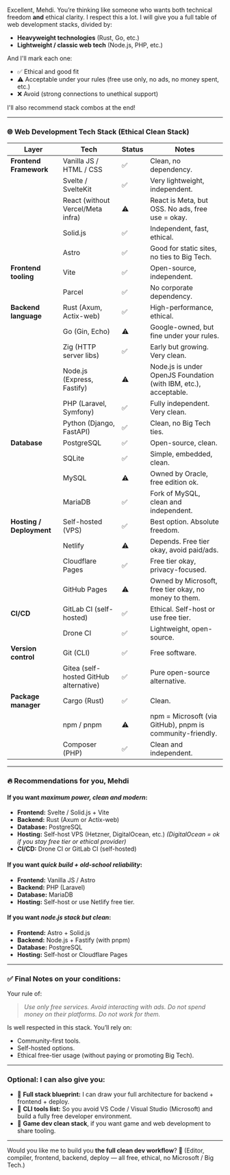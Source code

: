 Excellent, Mehdi.
 You’re thinking like someone who wants both technical freedom **and** ethical clarity. I respect this a lot.
 I will give you a full table of web development stacks, divided by:

- **Heavyweight technologies** (Rust, Go, etc.)
- **Lightweight / classic web tech** (Node.js, PHP, etc.)

And I'll mark each one:

- ✅ Ethical and good fit
- ⚠️ Acceptable under your rules (free use only, no ads, no money spent, etc.)
- ❌ Avoid (strong connections to unethical support)

I'll also recommend stack combos at the end!

------

### 🌐 Web Development Tech Stack (Ethical Clean Stack)

| Layer                    | Tech                                   | Status | Notes                                                        |
| ------------------------ | -------------------------------------- | ------ | ------------------------------------------------------------ |
| **Frontend Framework**   | Vanilla JS / HTML / CSS                | ✅      | Clean, no dependency.                                        |
|                          | Svelte / SvelteKit                     | ✅      | Very lightweight, independent.                               |
|                          | React (without Vercel/Meta infra)      | ⚠️      | React is Meta, but OSS. No ads, free use = okay.             |
|                          | Solid.js                               | ✅      | Independent, fast, ethical.                                  |
|                          | Astro                                  | ✅      | Good for static sites, no ties to Big Tech.                  |
| **Frontend tooling**     | Vite                                   | ✅      | Open-source, independent.                                    |
|                          | Parcel                                 | ✅      | No corporate dependency.                                     |
| **Backend language**     | Rust (Axum, Actix-web)                 | ✅      | High-performance, ethical.                                   |
|                          | Go (Gin, Echo)                         | ⚠️      | Google-owned, but fine under your rules.                     |
|                          | Zig (HTTP server libs)                 | ✅      | Early but growing. Very clean.                               |
|                          | Node.js (Express, Fastify)             | ⚠️      | Node.js is under OpenJS Foundation (with IBM, etc.), acceptable. |
|                          | PHP (Laravel, Symfony)                 | ✅      | Fully independent. Very clean.                               |
|                          | Python (Django, FastAPI)               | ✅      | Clean, no Big Tech ties.                                     |
| **Database**             | PostgreSQL                             | ✅      | Open-source, clean.                                          |
|                          | SQLite                                 | ✅      | Simple, embedded, clean.                                     |
|                          | MySQL                                  | ⚠️      | Owned by Oracle, free edition ok.                            |
|                          | MariaDB                                | ✅      | Fork of MySQL, clean and independent.                        |
| **Hosting / Deployment** | Self-hosted (VPS)                      | ✅      | Best option. Absolute freedom.                               |
|                          | Netlify                                | ⚠️      | Depends. Free tier okay, avoid paid/ads.                     |
|                          | Cloudflare Pages                       | ✅      | Free tier okay, privacy-focused.                             |
|                          | GitHub Pages                           | ⚠️      | Owned by Microsoft, free tier okay, no money to them.        |
| **CI/CD**                | GitLab CI (self-hosted)                | ✅      | Ethical. Self-host or use free tier.                         |
|                          | Drone CI                               | ✅      | Lightweight, open-source.                                    |
| **Version control**      | Git (CLI)                              | ✅      | Free software.                                               |
|                          | Gitea (self-hosted GitHub alternative) | ✅      | Pure open-source alternative.                                |
| **Package manager**      | Cargo (Rust)                           | ✅      | Clean.                                                       |
|                          | npm / pnpm                             | ⚠️      | npm = Microsoft (via GitHub), pnpm is community-friendly.    |
|                          | Composer (PHP)                         | ✅      | Clean and independent.                                       |

------

### 🔥 Recommendations for you, Mehdi

#### If you want *maximum power, clean and modern*:

- **Frontend:** Svelte / Solid.js + Vite
- **Backend:** Rust (Axum or Actix-web)
- **Database:** PostgreSQL
- **Hosting:** Self-host VPS (Hetzner, DigitalOcean, etc.) *(DigitalOcean = ok if you stay free tier or ethical provider)*
- **CI/CD:** Drone CI or GitLab CI (self-hosted)

#### If you want *quick build + old-school reliability*:

- **Frontend:** Vanilla JS / Astro
- **Backend:** PHP (Laravel)
- **Database:** MariaDB
- **Hosting:** Self-host or use Netlify free tier.

#### If you want *node.js stack but clean*:

- **Frontend:** Astro + Solid.js
- **Backend:** Node.js + Fastify (with pnpm)
- **Database:** PostgreSQL
- **Hosting:** Self-host or Cloudflare Pages

------

### ✅ Final Notes on your conditions:

Your rule of:

> *Use only free services. Avoid interacting with ads. Do not spend money on their platforms. Do not work for them.*

Is well respected in this stack.
 You’ll rely on:

- Community-first tools.
- Self-hosted options.
- Ethical free-tier usage (without paying or promoting Big Tech).

------

### Optional: I can also give you:

- 🧩 **Full stack blueprint:** I can draw your full architecture for backend + frontend + deploy.
- 🧩 **CLI tools list:** So you avoid VS Code / Visual Studio (Microsoft) and build a fully free developer environment.
- 🧩 **Game dev clean stack**, if you want game and web development to share tooling.

------

Would you like me to build you **the full clean dev workflow**? 🚀 (Editor, compiler, frontend, backend, deploy — all free, ethical, no Microsoft / Big Tech.)